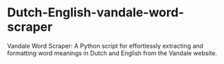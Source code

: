 # Dutch-English-vandale-word-scraper
Vandale Word Scraper: A Python script for effortlessly extracting and formatting word meanings in Dutch and English from the Vandale website.
